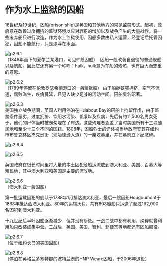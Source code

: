 # 作为水上监狱的囚船

​18世纪及19世纪，囚船(prison ship)是英国和其他地方的常见监禁形式。起初，政府意在改善过度拥挤的监狱环境以应对罪犯的增加以及战争产生的大量战俘。将一些废弃船只进行改造，作为水上监狱使用。囚船多数由私人运营，经登记后托管囚犯，囚船不能航行，只是漂浮在水面。

![p2.6.1](/images/2.6.1.jpg)  
（1848年画下的爱尔兰某港口，可见四艘囚船）
 囚船一般改装自退役的普通舰船以及航船。因此它还有另一个称呼：hulk，hulk意为车船的残骸，也有巨大而笨重的意思。

![p2.6.2](/images/2.6.2.jpg)  
（1789年停留在伦敦罗瑟希德港口的一艘监狱船）
由于船舱狭窄拥挤，空气不流通，腐败滋生，疾病蔓延，且犯人缺少足够的活动空间。囚船臭名昭著。

![p2.6.3](/images/2.6.3.jpg)  
美国独立战争期间，英国人利用停泊在Hulabout Bay的囚船上拘留俘虏，由于监禁条件恶劣，过度拥挤、饮用水污染、饥饿以及疾病，先后有约11,500名男女死于，他们的尸体当时被匆匆埋在了岸边。这些殉难者涵盖了当时美国所有十三块殖民地和至少十三个不同的国籍。1808年，囚船烈士的遗体被当地政府安葬在纽约市布鲁克林区杰克逊街（现哈德逊大道）的一座坟墓里，并在墓前立下纪念碑。

![p2.6.4](/images/2.6.4.jpg)  

![p2.6.5](/images/2.6.5.jpg)  

英国政府在很长时间里将大量的本土囚犯经船运流放到澳大利亚、美国、百慕大等殖民地，其中澳大利亚和美国是主要的流放地。

![p2.6.6](/images/2.6.6.jpg)  
（澳大利亚一艘囚船）

第一批运载囚犯的舰队于1788年1月抵达澳大利亚，最后一艘囚船Hougoumont于1868年抵达西澳大利亚。80年的运输历程，共有608艘船只运送了超过162,000名囚犯到澳大利亚。

十九世纪后半叶囚船逐渐减少，但并没有断绝。一战二战中都有利用，纳粹就曾利用船只改装成集中营。二战后，英国、美国、智利、菲律宾等地都还有囚船服役。

![p2.6.7](/images/2.6.7.jpg)  
（位于纽约长岛的美国囚船）

![p2.6.8](/images/2.6.8.jpg)  
（停泊在英格兰多塞特郡的波特兰港的HMP Weare囚船，于2006年退役）
